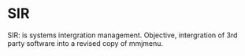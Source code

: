 # SIR
SIR: is systems intergration management. Objective, intergration of 3rd party software into a revised copy of mmjmenu.
